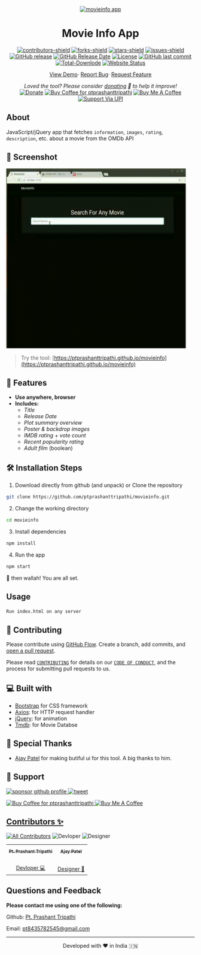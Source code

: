 <p align="center"><a href="https://ptprashanttripathi.github.io/movieinfo"><img alt="movieinfo app" src="https://i.imgur.com/IVOhZJi.jpg" width="150vw"/></a></p>
<h1 align="center">Movie Info App</h1>
<p align="center">
	<a href="https://github.com/PtPrashantTripathi/movieinfo/graphs/contributors"><img alt="contributors-shield" src="https://img.shields.io/github/contributors/ptprashanttripathi/movieinfo.svg?style=flat-square"/></a>
	<a href="https://github.com/PtPrashantTripathi/movieinfo/network/members"><img alt="forks-shield" src="https://img.shields.io/github/forks/ptprashanttripathi/movieinfo.svg?style=flat-square"/></a>
	<a href="https://github.com/PtPrashantTripathi/movieinfo/stargazers"><img alt="stars-shield" src="https://img.shields.io/github/stars/ptprashanttripathi/movieinfo.svg?style=flat-square"/></a>
	<a href="https://github.com/PtPrashantTripathi/movieinfo/issues"><img alt="issues-shield" src="https://img.shields.io/github/issues/ptprashanttripathi/movieinfo.svg?style=flat-square"/></a>
	<a href="https://github.com/PtPrashantTripathi/movieinfo/releases"><img alt="GitHub release" src="https://img.shields.io/github/release/PtPrashantTripathi/movieinfo.svg?style=flat-square"/></a>
	<a href="https://github.com/PtPrashantTripathi/movieinfo/releases"><img alt="GitHub Release Date" src="https://img.shields.io/github/release-date/PtPrashantTripathi/movieinfo.svg?style=flat-square"/></a>
	<a href="https://github.com/PtPrashantTripathi/movieinfo/LICENSE"><img alt="License" src="https://img.shields.io/github/license/PtPrashantTripathi/movieinfo.svg?style=flat-square"/></a>
	<a href="https://github.com/PtPrashantTripathi/movieinfo/commits"><img alt="GitHub last commit" src="https://img.shields.io/github/last-commit/PtPrashantTripathi/movieinfo.svg?style=flat-square"/></a>
	<a href="https://github.com/PtPrashantTripathi/movieinfo/graphs/traffic"><img alt="Total-Downlode" src="https://img.shields.io/github/downloads/PtPrashantTripathi/movieinfo/total.svg?style=flat-square"/></a>
	<a href="https://ptprashanttripathi.github.io/movieinfo"><img alt="Website Status" src="https://img.shields.io/website/http/ptprashanttripathi.github.io.svg?down_message=Down&up_message=Online&style=flat-square"/></a>
</p>
<p align="center">
	<a href="https://ptprashanttripathi.github.io/movieinfo">View Demo</a>·
	<a href="https://github.com/PtPrashantTripathi/movieinfo/issues/new/choose">Report Bug</a>·
	<a href="https://github.com/PtPrashantTripathi/movieinfo/issues/new/choose">Request Feature</a>
</p>
<p align="center">
	<i>Loved the tool? Please consider <a href="https://paypal.me/ptprashanttripathi/100">donating</a> 💸 to help it improve!</i><br>
	<a href="https://paypal.me/PtPrashantTripathi"><img height='23' src="https://img.shields.io/badge/support-PayPal-blue?logo=PayPal&style=flat-square&label=Donate" alt="Donate"/></a>
	<a href='https://ko-fi.com/ptprashanttripathi' target='_blank'><img height='23' width="100" src='https://cdn.ko-fi.com/cdn/kofi3.png?v=2' alt='Buy Coffee for ptprashanttripathi' /></a>
	<a href="https://www.buymeacoffee.com/ptprashant09" target="_blank"><img src="https://cdn.buymeacoffee.com/buttons/default-orange.png" alt="Buy Me A Coffee" height="23" width="100" style="border-radius:1px" /></a>
	<a href="upi://pay?pa=pt8435782545-2@okaxis&amp;pn=PrashantTripathi&amp;cu=INR&amp;tn=support%via%UPI" target="_blank"><img src="https://i.imgur.com/d829MCt.jpg" alt="Support Via UPI" width="93.28" height="23" style="border-radius:1px" /></a>
</p>

## About

JavaScript/jQuery app that fetches `information`, `images`, `rating`, `description`, etc. about a movie from the OMDb API


## 🚀 Screenshot 

![screenshot](https://raw.githubusercontent.com/PtPrashantTripathi/movieinfo/master/assets/screenshot.gif)

> Try the tool: [https://ptprashanttripathi.github.io/movieinfo](https://ptprashanttripathi.github.io/movieinfo)

## 🧐 Features

- **Use anywhere, browser** 
- **Includes:**
   - *Title*
   - *Release Date*
   - *Plot summary overview*
   - *Poster & backdrop images*
   - *IMDB rating* + *vote count*
   - *Recent popularity rating*
   - *Adult film* (boolean)

## 🛠️ Installation Steps

1. Download directly from github (and unpack) or Clone the repository

```bash
git clone https://github.com/ptprashanttripathi/movieinfo.git
```

2. Change the working directory

```bash
cd movieinfo
```

3. Install dependencies

```bash
npm install
```

4. Run the app

```bash
npm start
```

🌟 then wallah! You are all set.


## Usage

```bash
Run index.html on any server
```

## 🍰 Contributing

Please contribute using [GitHub Flow](https://guides.github.com/introduction/flow). Create a branch, add commits, and [open a pull request](https://github.com/ptprashanttripathi/movieinfo/compare).

Please read [`CONTRIBUTING`](CONTRIBUTING.md) for details on our [`CODE OF CONDUCT`](CODE_OF_CONDUCT.md), and the process for submitting pull requests to us.

## 💻 Built with
- [Bootstrap](https://www.getbootstrap.com/) for CSS framework
- [Axios](https://www.axios.com): for HTTP request handler
- [jQuery](https://jquery.com/): for animation
- [Tmdb](https://themoviedb.org/): for Movie Databse 

## 🙇 Special Thanks

- [Ajay Patel](https://github.com/Ajaypatel-512) for making butiful ui for this tool. A big thanks to him.

## 🙏 Support

<p align="left">
<a href="https://www.paypal.me/ptprashanttripathi"><img src="https://ionicabizau.github.io/badges/paypal.svg" alt="sponsor github profile"/>
</a>
<a href="https://twitter.com/intent/tweet?text=Wow:&url=https%3A%2F%2Fptprashanttripathi.github.io%2Fmovieinfo">
<img src="https://img.shields.io/twitter/url?style=social&url=https%3A%2F%2Fptprashanttripathi.github.io%2Fmovieinfo" alt="tweet"/>
</a>
</p>
<p align="left">
  <a href='https://ko-fi.com/ptprashanttripathi' target='_blank'><img height='23' width="100" src='https://cdn.ko-fi.com/cdn/kofi3.png?v=2' alt='Buy Coffee for ptprashanttripathi' />
  </a>
  <a href="https://www.buymeacoffee.com/ptprashant09" target="_blank"><img src="https://cdn.buymeacoffee.com/buttons/default-orange.png" alt="Buy Me A Coffee" height="23" width="100" style="border-radius:2px" />
</p>

## Contributors ✨

[![All Contributors](https://img.shields.io/badge/all_contributors-2-orange.svg?style=flat-square)](#contributors-)
![Devloper](https://img.shields.io/badge/Devloper-Pt.%20Prashant%20Tripathi-Success.svg?style=flat-square)
![Designer](https://img.shields.io/badge/Designer-Ajay%20Patel-Success.svg?style=flat-square)

<table>
	<tr>
		<th align="center">
				<a href="https://github.com/ptprashanttripathi">
					<sub><b>Pt. Prashant Tripathi</b></sub>
				</a>
		</th>
		<th align="center">
				<a href="https://github.com/Ajaypatel-512">
					<sub><b>Ajay Patel</b></sub>
				</a>
		</th>
  	</tr>
 	<tr>
		<td align="center">
			<a href="https://github.com/ptprashanttripathi">
				<img src="https://avatars2.githubusercontent.com/u/26687933?s=200&v=4" width="100px;" alt=""/>
			</a>
		</td>
		<td align="center">
			<a href="https://github.com/Ajaypatel-512">
				<img src="https://avatars0.githubusercontent.com/u/67096679?s=200&v=4" width="100px" alt=""/>
			</a>
		</td>
	</tr>
	<tr>
		<td align="center">
			<a href="https://github.com/ptprashanttripathi/movieinfocommits?author=ptprashanttripathi" title="Code">Devloper 💻</a>
		</td>
        	<td align="center">
			<a href="https://github.com/ptprashanttripathi/movieinfocommits?author=Ajaypatel-512" title="Code">Designer 🎨</a>
		</td>
	</tr>
</table>  

## Questions and Feedback

**Please contact me using one of the following:**

Github: [Pt. Prashant Tripathi](https://github.com/ptprashanttripathi/)

Email: [pt8435782545@gmail.com](mailto:pt8435782545@gmail.com)
  
<hr>
<p align="center">
Developed with ❤️ in India 🇮🇳 
</p>
